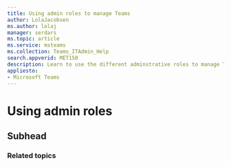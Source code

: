 ```yaml
---
title: Using admin roles to manage Teams
author: LolaJacobsen
ms.author: lolaj
manager: serdars
ms.topic: article
ms.service: msteams
ms.collection: Teams_ITAdmin_Help
search.appverid: MET150
description: Learn to use the different adminstrative roles to manage Teams.
appliesto: 
- Microsoft Teams
---
```


# Using admin roles

## Subhead

### Related topics